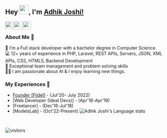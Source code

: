 ## Hey <img src="https://github.com/TheDudeThatCode/TheDudeThatCode/blob/master/Assets/Hi.gif" width="29px">, I'm [Adhik Joshi!](https://www.linkedin.com/in/adhikjoshi/) 


<a href="https://www.linkedin.com/in/adhikjoshi/">
  <img style="color:white;" align="left" width="24px" src="https://cdn.jsdelivr.net/npm/simple-icons@v3/icons/linkedin.svg"  />
</a>
<a href="https://twitter.com/adhik_joshi">
  <img style="color:white;" align="left" width="26px" src="https://cdn.jsdelivr.net/npm/simple-icons@v3/icons/twitter.svg" />
</a>
<a href="mailto:adhik3035@gmail.com">
  <img style="color:white;" align="left" width="26px" src="https://cdn.jsdelivr.net/npm/simple-icons@v3/icons/gmail.svg" />
</a>

<br />

### About Me 🚀
🌱  I’m a Full stack developer with a bachelor degree in Computer Science. </br>
💻  12+ years of experience in PHP, Laravel, REST APIs, Servers, JSON, XML APIs, CSS, HTML5, Backend Development </br>
🌱  Exceptional team management and problem solving skills </br>
👨‍💻  I am passionate about AI & I enjoy learning new things. </br>

### My Experiences 🙌
- [Founder (Flidel)](https://www.flidel.com/) - (Jul'20- July 2022)
- [Web Developer (Ideal Devs)] - (Apr'18-Apr'19)
- [Freelancer] - (Dec'16-Jul'18)
- [ModelsLab] - (Oct'22-Present)
![Adhik Joshi's Language stats](https://github-readme-stats-eight-theta.vercel.app/api/top-langs/?username=adhikjoshi&layout=compact&langs_count=8&hide_border=true)
<br />

![visitors](https://visitor-badge.laobi.icu/badge?page_id=adhikjoshi.adhikjoshi)
